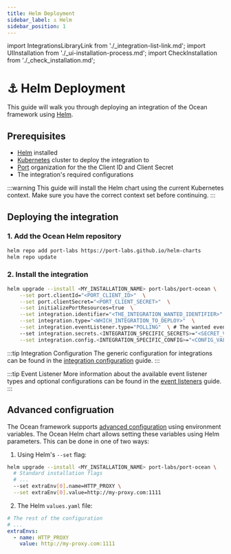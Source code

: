 ```yaml
---
title: Helm Deployment
sidebar_label: ⚓️ Helm
sidebar_position: 1
---
```


import IntegrationsLibraryLink from './\_integration-list-link.md';
import UIInstallation from './\_ui-installation-process.md';
import CheckInstallation from './\_check_installation.md';

# ⚓️ Helm Deployment

This guide will walk you through deploying an integration of the Ocean framework using [Helm](https://helm.sh/).

<CheckInstallation/>

## Prerequisites

- [Helm](https://helm.sh/docs/intro/install/) installed
- [Kubernetes](https://kubernetes.io/docs/tasks/tools/) cluster to deploy the integration to
- [Port](https://app.getport.io) organization for the the Client ID and Client Secret
- The integration's required configurations

:::warning
This guide will install the Helm chart using the current Kubernetes context. Make sure you have the correct context set
before continuing.
:::

## Deploying the integration

<UIInstallation/>

### 1. Add the Ocean Helm repository

```bash showLineNumbers
helm repo add port-labs https://port-labs.github.io/helm-charts
helm repo update
```

### 2. Install the integration

<IntegrationsLibraryLink/>

```bash showLineNumbers
helm upgrade --install <MY_INSTALLATION_NAME> port-labs/port-ocean \
	--set port.clientId="<PORT_CLIENT_ID>"  \
	--set port.clientSecret="<PORT_CLIENT_SECRET>"  \
	--set initializePortResources=true  \
	--set integration.identifier="<THE_INTEGRATION_WANTED_IDENTIFIER>"  \
	--set integration.type="<WHICH_INTEGRATION_TO_DEPLOY>"  \
	--set integration.eventListener.type="POLLING"  \ # The wanted event listener type
	--set integration.secrets.<INTEGRATION_SPECIFIC_SECRETS>="<SECRET_VALUE>"  \
	--set integration.config.<INTEGRATION_SPECIFIC_CONFIG>="<CONFIG_VALUE>"
```

:::tip Integration Configuration
The generic configuration for integrations can be found in
the [integration configuration](../develop-an-integration/integration-configuration.md) guide.
:::

:::tip Event Listener
More information about the available event listener types and optional configurations can be found in
the [event listeners](../framework/features/event-listener.md) guide.
:::

## Advanced configruation
The Ocean framework supports [advanced configuration](../framework/advanced-configuration.md) using environment variables. The Ocean Helm chart allows setting these variables using Helm parameters. This can be done in one of two ways:

1. Using Helm's `--set` flag:
```bash showLineNumbers
helm upgrade --install <MY_INSTALLATION_NAME> port-labs/port-ocean \
  # Standard installation flags
  # ...
  --set extraEnv[0].name=HTTP_PROXY \
  --set extraEnv[0].value=http://my-proxy.com:1111
```

2. The Helm `values.yaml` file:
```yaml showLineNumbers
# The rest of the configuration
# ...
extraEnvs:
  - name: HTTP_PROXY
    value: http://my-proxy.com:1111
```